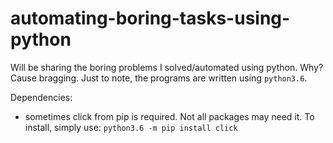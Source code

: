 # automating-boring-tasks-using-python
Will be sharing the boring problems I solved/automated using python. Why? Cause bragging.
Just to note, the programs are written using `python3.6`.

Dependencies:
- sometimes click from pip is required. Not all packages may need it. To install, simply use:
    ```python3.6 -m pip install click```
